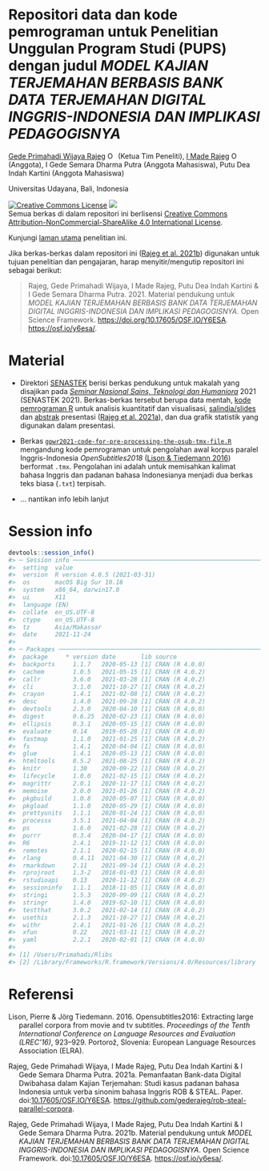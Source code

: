 Repositori data dan kode pemrograman untuk Penelitian Unggulan Program
Studi (PUPS) dengan judul *MODEL KAJIAN TERJEMAHAN BERBASIS BANK DATA
TERJEMAHAN DIGITAL INGGRIS-INDONESIA DAN IMPLIKASI PEDAGOGISNYA*
================
[Gede Primahadi Wijaya
Rajeg](https://udayananetworking.unud.ac.id/lecturer/880-gede-primahadi-wijaya-rajeg)
<a itemprop="sameAs" content="https://orcid.org/0000-0002-2047-8621" href="https://orcid.org/0000-0002-2047-8621" target="orcid.widget" rel="noopener noreferrer" style="vertical-align:top;"><img src="https://orcid.org/sites/default/files/images/orcid_16x16.png" style="width:1em;margin-right:.5em;" alt="ORCID iD icon"></a>(Ketua
Tim Peneliti), [I Made
Rajeg](https://udayananetworking.unud.ac.id/lecturer/1817-i-made-rajeg)
<a itemprop="sameAs" content="https://orcid.org/0000-0001-8989-0203" href="https://orcid.org/0000-0001-8989-0203" target="orcid.widget" rel="noopener noreferrer" style="vertical-align:top;"><img src="https://orcid.org/sites/default/files/images/orcid_16x16.png" style="width:1em;margin-right:.5em;" alt="ORCID iD icon"></a>(Anggota),
I Gede Semara Dharma Putra (Anggota Mahasiswa), Putu Dea Indah Kartini
(Anggota Mahasiswa)

<!-- README.md is generated from README.Rmd. Please edit that file -->

Universitas Udayana, Bali, Indonesia

<a rel="license" href="http://creativecommons.org/licenses/by-nc-sa/4.0/"><img alt="Creative Commons License" style="border-width:0" src="https://i.creativecommons.org/l/by-nc-sa/4.0/88x31.png" /></a>
[![](https://img.shields.io/badge/doi-10.17605/OSF.IO/Y6ESA-green.svg)](https://doi.org/10.17605/OSF.IO/Y6ESA)<br />Semua
berkas di dalam repositori ini berlisensi
<a rel="license" href="http://creativecommons.org/licenses/by-nc-sa/4.0/">Creative
Commons Attribution-NonCommercial-ShareAlike 4.0 International
License</a>.

Kunjungi [laman
utama](https://udayananetworking.unud.ac.id/lecturer/research/880-gede-primahadi-wijaya-rajeg/a-model-for-translation-study-based-on-english-indonesian-translation-database-and-its-pedagogical-implication-1179)
penelitian ini.

Jika berkas-berkas dalam repositori ini ([Rajeg et al.
2021b](#ref-rajeg_material_2021)) digunakan untuk tujuan penelitian dan
pengajaran, harap menyitir/mengutip repositori ini sebagai berikut:

> Rajeg, Gede Primahadi Wijaya, I Made Rajeg, Putu Dea Indah Kartini & I
> Gede Semara Dharma Putra. 2021. Material pendukung untuk *MODEL KAJIAN
> TERJEMAHAN BERBASIS BANK DATA TERJEMAHAN DIGITAL INGGRIS-INDONESIA DAN
> IMPLIKASI PEDAGOGISNYA*. Open Science Framework.
> <https://doi.org/10.17605/OSF.IO/Y6ESA>. <https://osf.io/y6esa/>.

# Material

-   Direktori
    [SENASTEK](https://github.com/gederajeg/rob-steal-parallel-corpora/tree/main/SENASTEK)
    berisi berkas pendukung untuk makalah yang disajikan pada [*Seminar
    Nasional Sains, Teknologi dan
    Humaniora*](https://senastek.unud.ac.id) 2021 (SENASTEK 2021).
    Berkas-berkas tersebut berupa data mentah, [kode pemrograman
    R](https://github.com/gederajeg/rob-steal-parallel-corpora/blob/main/SENASTEK/SENASTEK-code.R)
    untuk analisis kuantitatif dan visualisasi,
    [salindia/slides](https://github.com/gederajeg/rob-steal-parallel-corpora/blob/main/SENASTEK/SENASTEK-presentation_gpwr%20et%20al_2021.pdf)
    dan
    [abstrak](https://github.com/gederajeg/rob-steal-parallel-corpora/blob/main/SENASTEK/SENASTEK-abstrak.pdf)
    presentasi ([Rajeg et al. 2021a](#ref-rajeg_pemanfaatan_2021)), dan
    dua grafik statistik yang digunakan dalam presentasi.

-   Berkas
    [`gpwr2021-code-for-pre-processing-the-osub-tmx-file.R`](https://github.com/gederajeg/rob-steal-parallel-corpora/blob/main/gpwr2021-code-for-pre-processing-the-osub-tmx-file.R)
    mengandung kode pemrograman untuk pengolahan awal korpus paralel
    Inggris-Indonesia *OpenSubtitles2018* ([Lison & Tiedemann
    2016](#ref-lison_opensubtitles2016_2016)) berformat `.tmx`.
    Pengolahan ini adalah untuk memisahkan kalimat bahasa Inggris dan
    padanan bahasa Indonesianya menjadi dua berkas teks biasa (`.txt`)
    terpisah.

-   … nantikan info lebih lanjut

# Session info

``` r
devtools::session_info()
#> ─ Session info ───────────────────────────────────────────────────────────────
#>  setting  value                       
#>  version  R version 4.0.5 (2021-03-31)
#>  os       macOS Big Sur 10.16         
#>  system   x86_64, darwin17.0          
#>  ui       X11                         
#>  language (EN)                        
#>  collate  en_US.UTF-8                 
#>  ctype    en_US.UTF-8                 
#>  tz       Asia/Makassar               
#>  date     2021-11-24                  
#> 
#> ─ Packages ───────────────────────────────────────────────────────────────────
#>  package     * version date       lib source        
#>  backports     1.1.7   2020-05-13 [1] CRAN (R 4.0.0)
#>  cachem        1.0.5   2021-05-15 [1] CRAN (R 4.0.2)
#>  callr         3.6.0   2021-03-28 [1] CRAN (R 4.0.2)
#>  cli           3.1.0   2021-10-27 [1] CRAN (R 4.0.2)
#>  crayon        1.4.1   2021-02-08 [1] CRAN (R 4.0.2)
#>  desc          1.4.0   2021-09-28 [1] CRAN (R 4.0.2)
#>  devtools      2.3.0   2020-04-10 [1] CRAN (R 4.0.0)
#>  digest        0.6.25  2020-02-23 [1] CRAN (R 4.0.0)
#>  ellipsis      0.3.1   2020-05-15 [1] CRAN (R 4.0.0)
#>  evaluate      0.14    2019-05-28 [1] CRAN (R 4.0.0)
#>  fastmap       1.1.0   2021-01-25 [1] CRAN (R 4.0.2)
#>  fs            1.4.1   2020-04-04 [1] CRAN (R 4.0.0)
#>  glue          1.4.1   2020-05-13 [1] CRAN (R 4.0.0)
#>  htmltools     0.5.2   2021-08-25 [1] CRAN (R 4.0.2)
#>  knitr         1.30    2020-09-22 [1] CRAN (R 4.0.2)
#>  lifecycle     1.0.0   2021-02-15 [1] CRAN (R 4.0.2)
#>  magrittr      2.0.1   2020-11-17 [1] CRAN (R 4.0.2)
#>  memoise       2.0.0   2021-01-26 [1] CRAN (R 4.0.2)
#>  pkgbuild      1.0.8   2020-05-07 [1] CRAN (R 4.0.0)
#>  pkgload       1.1.0   2020-05-29 [1] CRAN (R 4.0.0)
#>  prettyunits   1.1.1   2020-01-24 [1] CRAN (R 4.0.0)
#>  processx      3.5.1   2021-04-04 [1] CRAN (R 4.0.2)
#>  ps            1.6.0   2021-02-28 [1] CRAN (R 4.0.2)
#>  purrr         0.3.4   2020-04-17 [1] CRAN (R 4.0.0)
#>  R6            2.4.1   2019-11-12 [1] CRAN (R 4.0.0)
#>  remotes       2.1.1   2020-02-15 [1] CRAN (R 4.0.0)
#>  rlang         0.4.11  2021-04-30 [1] CRAN (R 4.0.2)
#>  rmarkdown     2.11    2021-09-14 [1] CRAN (R 4.0.2)
#>  rprojroot     1.3-2   2018-01-03 [1] CRAN (R 4.0.0)
#>  rstudioapi    0.13    2020-11-12 [1] CRAN (R 4.0.2)
#>  sessioninfo   1.1.1   2018-11-05 [1] CRAN (R 4.0.0)
#>  stringi       1.5.3   2020-09-09 [1] CRAN (R 4.0.2)
#>  stringr       1.4.0   2019-02-10 [1] CRAN (R 4.0.0)
#>  testthat      3.0.2   2021-02-14 [1] CRAN (R 4.0.2)
#>  usethis       2.1.3   2021-10-27 [1] CRAN (R 4.0.2)
#>  withr         2.4.1   2021-01-26 [1] CRAN (R 4.0.2)
#>  xfun          0.22    2021-03-11 [1] CRAN (R 4.0.2)
#>  yaml          2.2.1   2020-02-01 [1] CRAN (R 4.0.0)
#> 
#> [1] /Users/Primahadi/Rlibs
#> [2] /Library/Frameworks/R.framework/Versions/4.0/Resources/library
```

# Referensi

<div id="refs" class="references csl-bib-body hanging-indent">

<div id="ref-lison_opensubtitles2016_2016" class="csl-entry">

Lison, Pierre & Jörg Tiedemann. 2016. Opensubtitles2016: Extracting
large parallel corpora from movie and tv subtitles. *Proceedings of the
Tenth International Conference on Language Resources and Evaluation
(LREC’16)*, 923–929. Portorož, Slovenia: European Language Resources
Association (ELRA).

</div>

<div id="ref-rajeg_pemanfaatan_2021" class="csl-entry">

Rajeg, Gede Primahadi Wijaya, I Made Rajeg, Putu Dea Indah Kartini & I
Gede Semara Dharma Putra. 2021a. Pemanfaatan Bank-data Digital Dwibahasa
dalam Kajian Terjemahan: Studi kasus padanan bahasa Indonesia untuk
verba sinonim bahasa Inggris ROB & STEAL. Paper.
doi:[10.17605/OSF.IO/Y6ESA](https://doi.org/10.17605/OSF.IO/Y6ESA).
<https://github.com/gederajeg/rob-steal-parallel-corpora>.

</div>

<div id="ref-rajeg_material_2021" class="csl-entry">

Rajeg, Gede Primahadi Wijaya, I Made Rajeg, Putu Dea Indah Kartini & I
Gede Semara Dharma Putra. 2021b. Material pendukung untuk *MODEL KAJIAN
TERJEMAHAN BERBASIS BANK DATA TERJEMAHAN DIGITAL INGGRIS-INDONESIA DAN
IMPLIKASI PEDAGOGISNYA*. Open Science Framework.
doi:[10.17605/OSF.IO/Y6ESA](https://doi.org/10.17605/OSF.IO/Y6ESA).
<https://osf.io/y6esa/>.

</div>

</div>
